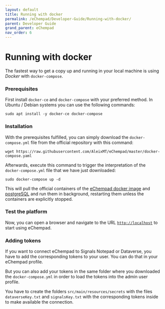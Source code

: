 ```yaml
---
layout: default
title: Running with docker
permalink: /eChempad/Developer-Guide/Running-with-docker/
parent: Developer Guide
grand_parent: eChempad
nav_order: 6
---
```


# Running with docker

The fastest way to get a copy up and running in your local machine is using *Docker* with `docker-compose`.

### Prerequisites
First install `docker-ce` and `docker-compose` with your preferred method. In Ubuntu / Debian systems you can use the 
following commands:
```shell
sudo apt install -y docker-ce docker-compose
```

### Installation
With the prerequisites fulfilled, you can simply download the `docker-compose.yml` file from the official repository 
with this command:
```shell
wget https://raw.githubusercontent.com/AleixMT/eChempad/master/docker-compose.yaml
```

Afterwards, execute this command to trigger the interpretation of the `docker-compose.yml` file that we have just 
downloaded:
```shell
sudo docker-compose up -d
```

This will pull the official containers of the
[eChempad docker image](https://hub.docker.com/r/aleixmt/echempad) and [postgreSQL](https://hub.docker.com/_/postgres) 
and run them in background, restarting them unless the containers are explicitly stopped.

### Test the platform
Now, you can open a browser and navigate to the URL [`http://localhost`](http://localhost) to start using eChempad.

### Adding tokens
If you want to connect eChempad to Signals Notepad or Dataverse, you have to add the corresponding tokens to your user.
You can do that in your eChempad profile.

But you can also add your tokens in the same folder where you downloaded the `docker-compose.yml` in order to load the 
tokens into the admin user profile.  

You have to create the folders `src/main/resources/secrets` with the files `dataverseKey.txt` and `signalsKey.txt` with
the corresponding tokens inside to make available the connection. 


